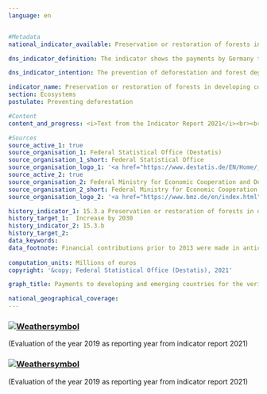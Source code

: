 ```yaml
---
language: en    


#Metadata    
national_indicator_available: Preservation or restoration of forests in developing countries under the REDD+ rulebook    

dns_indicator_definition: The indicator shows the payments by Germany to developing and emerging countries for the verified preservation or restoration of forests under the REDD+ rulebook.    

dns_indicator_intention: The prevention of deforestation and forest degradation (damage), the use of sustainable forestry management systems as well as the restoration of forests and afforestation contribute directly and indirectly to the reduction of CO<sub>2</sub> emissions and to the storage of carbon. The REDD+ rulebook envisages results-based payments for measurable and verified CO<sub>2</sub> emission reductions. The target is to increase these payments by Germany to developing and emerging countries by 2030.    

indicator_name: Preservation or restoration of forests in developing countries under the REDD+ rulebook    
section: Ecosystems    
postulate: Preventing deforestation    

#Content    
content_and_progress: <i>Text from the Indicator Report 2021</i><br><br>Reducing Emissions from Deforestation and Forest Degradation (REDD+) is a financing instrument designed to protect forests and their biodiversity, which was developed by the international community. REDD+ rewards governments and local communities financially for reducing deforestation and thereby demonstrably cutting emissions. The sums paid out are based on the scope of emissions reduced or of carbon stored. REDD+ funds are disbursed only after the reduction in deforestation has been verified – which means they are result-based. Consequently, the indicator may fluctuate over time even though the level of committed payments remains unchanged over the years.<br><br><br><br>The indicator includes only part of the public development expenditure for the preservation, sustainable management and restoration of forests since the Federal Government is involved in promoting sustainable forest development in developing and emerging countries not only as part of REDD+ but also through other programmes and initiatives.<br><br><br><br>Payments made under the REDD+ rulebook are also part of climate finance (indicator [13.1.b](https://sustainabledevelopment-deutschland.github.io/13-1-b/)), as the preservation of forests serves primarily to limit emissions.<br><br><br><br>The data sources used for the indicator are the financial reports compiled by the Federal Ministry for Economic Cooperation and Development and by the Federal Ministry for the Environment, Nature Conservation and Nuclear Safety. The data have been collected annually since 2008.<br><br><br><br>In the reference period between 2009 and 2017, the indicator developed in a very uneven manner. Following an increase from 3.0 million euros in 2009 to 20.0 million euros in 2010, the payments fell to 12.0 million euros in 2011, before increasing sharply to 36.3 million euros in 2013. Payments declined in the following two years to stand at 15.7 million euros in 2015, well below the level of 2010, before increasing sharply again in 2016 and 2017. In 2017, payments totalled 68.0 million euros, the highest level to date, and almost doubled compared to 2013. Of this amount, 58.9 million euros went to multilateral programmes, and 9.1 million euros to bilateral programmes. The development of the indicator since 2010 does not reveal a definitive trend. Strong increases in payments have always been followed by declines.    

#Sources    
source_active_1: true
source_organisation_1: Federal Statistical Office (Destatis)
source_organisation_1_short: Federal Statistical Office
source_organisation_logo_1: '<a href="https://www.destatis.de/EN/Home/_node.html"><img src="https://g205sdgs.github.io/sdg-indicators/public/logosEn/destatis.png" alt=" Federal Statistical Office" title="Click here to visit the homepage of the organization" style="border: transparent"/></a>'
source_active_2: true
source_organisation_2: Federal Ministry for Economic Cooperation and Development (BMZ)
source_organisation_2_short: Federal Ministry for Economic Cooperation and Development
source_organisation_logo_2: '<a href="https://www.bmz.de/en/index.html"><img src="https://g205sdgs.github.io/sdg-indicators/public/logosEn/bmz.png" alt=" Federal Ministry for Economic Cooperation and Development" title="Click here to visit the homepage of the organization" style="border: transparent"/></a>'    

history_indicator_1: 15.3.a Preservation or restoration of forests in developing countries under the REDD+ rulebook                    
history_target_1:  Increase by 2030
history_indicator_2: 15.3.b                     
history_target_2:      
data_keywords:    
data_footnote: Financial contributions prior to 2013 were made in anticipation of the REDD+ rulebook    
    
computation_units: Millions of euros    
copyright: '&copy; Federal Statistical Office (Destatis), 2021'    

graph_title: Payments to developing and emerging countries for the verified preservation or restoration of forests under the REDD+ rulebook     

national_geographical_coverage:     
---    
```

<div>
  <div class="my-header">
    <h3>
      <a href="https://sustainabledevelopment-deutschland.github.io/en/status/"><img src="https://g205sdgs.github.io/sdg-indicators/public/Wettersymbole/Sonne.png" title="If the trend continues, the target value will be met or the difference between the target value and the current value will be less than 5&nbsp;%" alt="Weathersymbol" />
      </a>
    </h3>
  </div>
  <div class="my-header-note">
    <span> (Evaluation of the year 2019 as reporting year from indicator report 2021)</span>
  </div>
</div>
<div>
  <div class="my-header">
    <h3>
      <a href="https://sustainabledevelopment-deutschland.github.io/en/status/"><img src="https://g205sdgs.github.io/sdg-indicators/public/Wettersymbole/Sonne.png" title="If the trend continues, the target value will be met or the difference between the target value and the current value will be less than 5&nbsp;%" alt="Weathersymbol" />
      </a>
    </h3>
  </div>
  <div class="my-header-note">
    <span> (Evaluation of the year 2019 as reporting year from indicator report 2021)</span>
  </div>
</div>